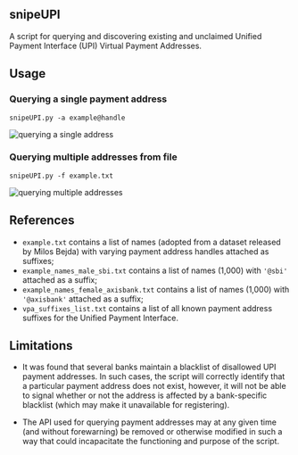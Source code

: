 ## snipeUPI

A script for querying and discovering existing and unclaimed Unified Payment Interface (UPI) Virtual Payment Addresses. 

## Usage

### Querying a single payment address
    snipeUPI.py -a example@handle

![querying a single address](https://i.imgur.com/rqCTACx.png)

### Querying multiple addresses from file

    snipeUPI.py -f example.txt

![querying multiple addresses](https://i.imgur.com/frkfLRC.gif)
## References

 - `example.txt` contains a list of names (adopted from a dataset
   released by Milos Bejda) with varying payment address handles
   attached as suffixes;
 - `example_names_male_sbi.txt` contains a list of names (1,000) with
   `'@sbi'` attached as a suffix;
 - `example_names_female_axisbank.txt` contains a list of names (1,000)
   with `'@axisbank'` attached as a suffix;
 - `vpa_suffixes_list.txt` contains a list of all known payment address
   suffixes for the Unified Payment Interface.

## Limitations

 - It was found that several banks maintain a blacklist of disallowed UPI payment addresses. In such cases, the script will correctly identify that a particular payment address does not exist, however, it will not be able to signal whether or not the address is affected by a bank-specific blacklist (which may make it unavailable for registering).

 - The API used for querying payment addresses may at any given time (and without forewarning) be removed or otherwise modified in such a way that could incapacitate the functioning and purpose of the script.
